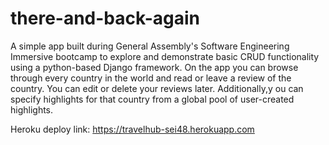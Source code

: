 # there-and-back-again

A simple app built during General Assembly's Software Engineering Immersive bootcamp to explore and demonstrate basic CRUD functionality using a python-based Django framework.
On the app you can browse through every country in the world and read or leave a review of the country.
You can edit or delete your reviews later.
Additionally,y ou can specify highlights for that country from a global pool of user-created highlights.

Heroku deploy link: https://travelhub-sei48.herokuapp.com
